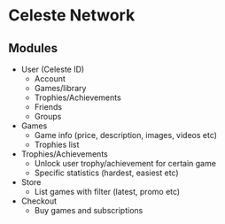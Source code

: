 # Celeste Network

## Modules

- User (Celeste ID)
  - Account
  - Games/library
  - Trophies/Achievements
  - Friends
  - Groups
- Games
  - Game info (price, description, images, videos etc)
  - Trophies list
- Trophies/Achievements
  - Unlock user trophy/achievement for certain game
  - Specific statistics (hardest, easiest etc)
- Store
  - List games with filter (latest, promo etc)
- Checkout
  - Buy games and subscriptions
